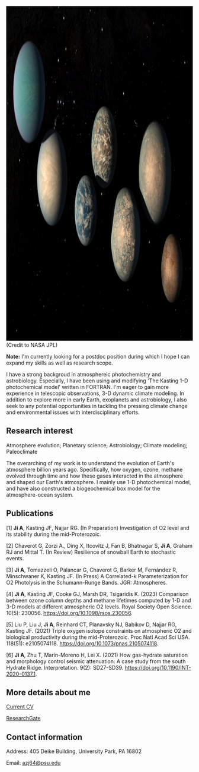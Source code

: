 
<img src="/assets/img/logo.jpg" width="1600" height="900">
(Credit to NASA JPL)

**Note:** I'm currently looking for a postdoc position during which I hope I can expand my skills as well as research scope.

I have a strong backgroud in atmosphereic photochemistry and astrobiology. Especially, I have been using and modifying 'The Kasting 1-D photochemical model' written in FORTRAN. I'm eager to gain more experience in telescopic observations, 3-D dynamic climate modeling. In addition to explore more in early Earth, exoplanets and astrobiology, I also seek to any potential opportunities in tackling the pressing climate change and environmental issues with interdisciplinary efforts.

## Research interest

Atmosphere evolution; Planetary science; Astrobiology; Climate modeling; Paleoclimate

The overarching of my work is to understand the evolution of Earth's atmosphere billion years ago. Specifically, how oxygen, ozone, methane evolved through time and how these gases interacted in the atmosphere and shaped our Earth's atmosphere. I mainly use 1-D photochemical model, and have also constructed a biogeochemical box model for the atmosphere-ocean system.

## Publications

[1] **Ji A**, Kasting JF, Najjar RG. (In Preparation) Investigation of O2 level and its stability during the mid-Proterozoic. 

[2] Chaverot G, Zorzi A., Ding X, Itcovitz J, Fan B, Bhatnagar S, **Ji A**, Graham RJ and Mittal T. (In Review) Resilience of snowball Earth to stochastic events.

[3] **Ji A**, Tomazzeli O, Palancar G, Chaverot G, Barker M, Fernández R, Minschwaner K, Kasting JF. (In Press) A Correlated-k Parameterization for O2 Photolysis in the Schumann-Runge Bands. JGR: Atmospheres.

[4] **Ji A**, Kasting JF, Cooke GJ, Marsh DR, Tsigaridis K. (2023) Comparison between ozone column depths and methane lifetimes computed by 1-D and 3-D models at different atmospheric O2 levels. Royal Society Open Science. 10(5): 230056. https://doi.org/10.1098/rsos.230056.

[5] Liu P, Liu J, **Ji A**, Reinhard CT, Planavsky NJ, Babikov D, Najjar RG, Kasting JF. (2021) Triple oxygen isotope constraints on atmospheric O2 and biological productivity during the mid-Proterozoic. Proc Natl Acad Sci USA. 118(51): e2105074118. https://doi.org/10.1073/pnas.2105074118.

[6] **Ji A**, Zhu T, Marín-Moreno H, Lei X. (2021) How gas-hydrate saturation and morphology control seismic attenuation: A case study from the south Hydrate Ridge. Interpretation. 9(2): SD27-SD39. https://doi.org/10.1190/INT-2020-0137.1.

## More details about me

[Current CV](/CV_AoshuangJi.pdf)

[ResearchGate](https://www.researchgate.net/profile/Aoshuang-Ji/research)

## Contact information

Address: 405 Deike Building, University Park, PA 16802

Email: azj64@psu.edu
